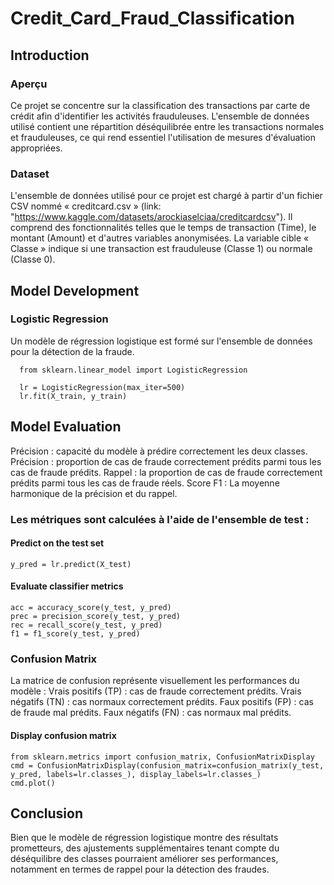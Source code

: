 # Credit_Card_Fraud_Classification

## Introduction

### Aperçu
Ce projet se concentre sur la classification des transactions par carte de crédit afin d'identifier les activités frauduleuses. L'ensemble de données utilisé contient une répartition déséquilibrée entre les transactions normales et frauduleuses, ce qui rend essentiel l'utilisation de mesures d'évaluation appropriées.

### Dataset
L'ensemble de données utilisé pour ce projet est chargé à partir d'un fichier CSV nommé « creditcard.csv » (link: "https://www.kaggle.com/datasets/arockiaselciaa/creditcardcsv"). Il comprend des fonctionnalités telles que le temps de transaction (Time), le montant (Amount) et d'autres variables anonymisées. La variable cible « Classe » indique si une transaction est frauduleuse (Classe 1) ou normale (Classe 0).

## Model Development

### Logistic Regression
Un modèle de régression logistique est formé sur l'ensemble de données pour la détection de la fraude.

      from sklearn.linear_model import LogisticRegression
  
      lr = LogisticRegression(max_iter=500)
      lr.fit(X_train, y_train)

## Model Evaluation
Précision : capacité du modèle à prédire correctement les deux classes.
Précision : proportion de cas de fraude correctement prédits parmi tous les cas de fraude prédits.
Rappel : la proportion de cas de fraude correctement prédits parmi tous les cas de fraude réels.
Score F1 : La moyenne harmonique de la précision et du rappel.

### Les métriques sont calculées à l'aide de l'ensemble de test :

#### Predict on the test set
    y_pred = lr.predict(X_test)
#### Evaluate classifier metrics
    acc = accuracy_score(y_test, y_pred)
    prec = precision_score(y_test, y_pred)
    rec = recall_score(y_test, y_pred)
    f1 = f1_score(y_test, y_pred)

### Confusion Matrix
La matrice de confusion représente visuellement les performances du modèle :
Vrais positifs (TP) : cas de fraude correctement prédits.
Vrais négatifs (TN) : cas normaux correctement prédits.
Faux positifs (FP) : cas de fraude mal prédits.
Faux négatifs (FN) : cas normaux mal prédits.

#### Display confusion matrix
    from sklearn.metrics import confusion_matrix, ConfusionMatrixDisplay
    cmd = ConfusionMatrixDisplay(confusion_matrix=confusion_matrix(y_test, y_pred, labels=lr.classes_), display_labels=lr.classes_)
    cmd.plot()

## Conclusion
Bien que le modèle de régression logistique montre des résultats prometteurs, des ajustements supplémentaires tenant compte du déséquilibre des classes pourraient améliorer ses performances, notamment en termes de rappel pour la détection des fraudes.
